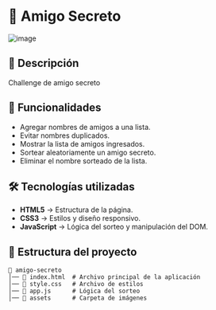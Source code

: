 # 🎁 Amigo Secreto

![image](https://github.com/user-attachments/assets/92e6f55d-c21e-4ff1-ae90-e5e9a22cb39e)

## 📌 Descripción
Challenge de amigo secreto

## 🚀 Funcionalidades
- Agregar nombres de amigos a una lista.
- Evitar nombres duplicados.
- Mostrar la lista de amigos ingresados.
- Sortear aleatoriamente un amigo secreto.
- Eliminar el nombre sorteado de la lista.

## 🛠 Tecnologías utilizadas
- **HTML5** → Estructura de la página.
- **CSS3** → Estilos y diseño responsivo.
- **JavaScript** → Lógica del sorteo y manipulación del DOM.

## 📂 Estructura del proyecto
```
📁 amigo-secreto
│── 📄 index.html  # Archivo principal de la aplicación
│── 📄 style.css   # Archivo de estilos
│── 📄 app.js      # Lógica del sorteo
│── 📁 assets      # Carpeta de imágenes
```
